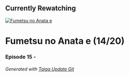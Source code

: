 ﻿
## Currently Rewatching

[![Fumetsu no Anata e](https://s4.anilist.co/file/anilistcdn/media/anime/cover/medium/bx114535-y3NnjexcqKG1.jpg)](https://anilist.co/anime/114535)

# Fumetsu no Anata e (14/20)

### Episode 15 - 

###### *Generated with [Taiga Update Git](https://github.com/nike4613/taiga-update-git)*